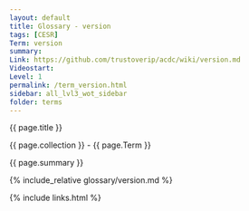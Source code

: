 ```yaml
---
layout: default
title: Glossary - version
tags: [CESR]
Term: version
summary: 
Link: https://github.com/trustoverip/acdc/wiki/version.md
Videostart: 
Level: 1
permalink: /term_version.html
sidebar: all_lvl3_wot_sidebar
folder: terms
---
```


{{ page.title }}

{{ page.collection }} - {{ page.Term }}

   {{ page.summary }}

{% include_relative glossary/version.md %}

 {% include links.html %} 
